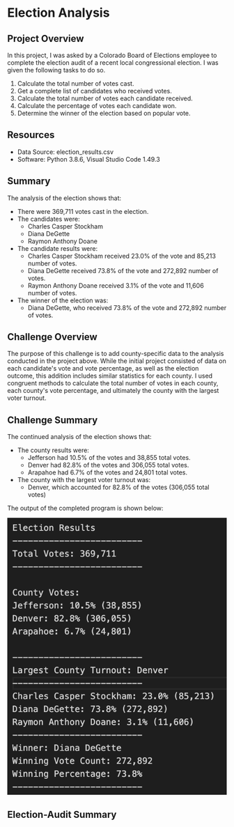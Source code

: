 # Election Analysis

## Project Overview
In this project, I was asked by a Colorado Board of Elections employee to complete the election audit of a recent local congressional election. I was given the following tasks to do so.

1. Calculate the total number of votes cast.
2. Get a complete list of candidates who received votes.
3. Calculate the total number of votes each candidate received.
4. Calculate the percentage of votes each candidate won.
5. Determine the winner of the election based on popular vote.

## Resources
- Data Source: election_results.csv
- Software: Python 3.8.6, Visual Studio Code 1.49.3

## Summary
The analysis of the election shows that:
- There were 369,711 votes cast in the election.
- The candidates were:
    - Charles Casper Stockham
    - Diana DeGette
    - Raymon Anthony Doane
- The candidate results were:
    - Charles Casper Stockham received 23.0% of the vote and 85,213 number of votes.
    - Diana DeGette received 73.8% of the vote and 272,892 number of votes.
    - Raymon Anthony Doane received 3.1% of the vote and 11,606 number of votes.
- The winner of the election was:
    - Diana DeGette, who received 73.8% of the vote and 272,892 number of votes.
    
## Challenge Overview
The purpose of this challenge is to add county-specific data to the analysis conducted in the project above. While the initial project consisted of data on each candidate's vote and vote percentage, as well as the election outcome, this addition includes similar statistics for each county. I used congruent methods to calculate the total number of votes in each county, each county's vote percentage, and ultimately the county with the largest voter turnout. 

## Challenge Summary
The continued analysis of the election shows that:
- The county results were:
    - Jefferson had 10.5% of the votes and 38,855 total votes.
    - Denver had 82.8% of the votes and 306,055 total votes.
    - Arapahoe had 6.7% of the votes and 24,801 total votes.
- The county with the largest voter turnout was:
    - Denver, which accounted for 82.8% of the votes (306,055 total votes)
    
The output of the completed program is shown below:

![Results](results.png)

## Election-Audit Summary

